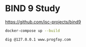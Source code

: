 # BIND 9 Study

https://github.com/isc-projects/bind9

```sh
docker-compose up --build

dig @127.0.0.1 www.progfay.com
```

